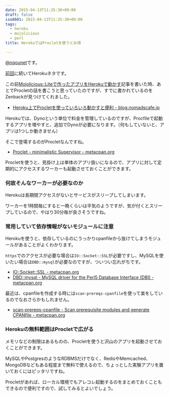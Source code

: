 ```yaml
---
date: 2015-04-13T11:25:30+09:00
draft: false
iso8601: 2015-04-13T11:25:30+09:00
tags:
  - heroku
  - mojolicious
  - perl
title: HerokuではProcletを使うとお得

---
```


<p><a href="https://twitter.com/nqounet">@nqounet</a>です。</p>

<p><a href="/2015/04/08/114023" title="Mojolicious::Liteで作ったアプリをHerokuで動かす">前回</a>に続いてHerokuネタです。</p>



<p>この前<a href="/2015/04/08/114023" title="Mojolicious::Liteで作ったアプリをHerokuで動かす">Mojolicious::Liteで作ったアプリをHerokuで動かす</a>記事を書いた時、あとでProcletの話を書こうと思っていたのですが、すでに書かれているのをZenbackが見つけてくれました。</p>

<ul>
<li><a href="http://blog.nomadscafe.jp/2014/07/heroku-proclet.html">Heroku上でProcletを使っていろいろ動かすと便利 - blog.nomadscafe.jp</a></li>
</ul>

<p>Herokuでは、Dynoという単位で料金を管理しているのですが、Procfileで起動するアプリを増やすと、追加でDynoが必要になります。（何もしていないと、アプリは1つしか動きません）</p>

<p>そこで登場するのがProcletなんですね。</p>

<ul>
<li><a href="https://metacpan.org/pod/Proclet">Proclet - minimalistic Supervisor - metacpan.org</a></li>
</ul>

<p>Procletを使うと、見掛け上は単体のアプリ扱いになるので、アプリに対して定期的にアクセスするワーカーも起動させておくことができます。</p>

<h3>何故そんなワーカーが必要なのか</h3>

<p>Herokuは長期間アクセスがないとサービスがスリープしてしまいます。</p>

<p>ワーカーを1時間毎にすると一晩くらいは平気のようですが、気が付くとスリープしているので、やはり30分毎が良さそうですね。</p>

<h3>常用していて依存情報がないモジュールに注意</h3>

<p>Herokuを使うと、依存しているのにうっかりcpanfileから抜けてしまうモジュールがあることがよくわかります。</p>

<p><code>https</code>でのアクセスが必要な場合は<code>IO::Socket::SSL</code>が必要ですし、MySQLを使いたい場合は<code>DBD::mysql</code>が必要なのですが、ついつい忘れがちです。</p>

<ul>
<li><a href="https://metacpan.org/pod/IO::Socket::SSL">IO::Socket::SSL - metacpan.org</a></li>
<li><a href="https://metacpan.org/pod/DBD::mysql">DBD::mysql - MySQL driver for the Perl5 Database Interface (DBI) - metacpan.org</a></li>
</ul>

<p>最近は、cpanfileを作成する時には<code>scan-prereqs-cpanfile</code>を使って楽をしているのでなおさらかもしれません。</p>

<ul>
<li><a href="https://metacpan.org/pod/distribution/App-scan_prereqs_cpanfile/script/scan-prereqs-cpanfile">scan-prereqs-cpanfile - Scan prerequisite modules and generate CPANfile - metacpan.org</a></li>
</ul>

<h3>Herokuの無料範囲はProcletで広がる</h3>

<p>メモリなどの制限はあるものの、Procletを使うと沢山のアプリを起動させておくことができます。</p>

<p>MySQLやPostgresのようなRDBMSだけでなく、RedisやMemcached、MongoDBなどもある程度まで無料で使えるので、ちょっとした実験アプリを置いておくにはピッタリですね。</p>

<p>Procletがあれば、ローカル環境でもアレコレ起動するのをまとめておくこともできるので便利ですので、試してみるとよいでしょう。</p>
    	